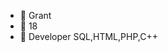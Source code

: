 - 👋 Grant
- 🌱 18
- 👀 Developer SQL,HTML,PHP,C++

<!---
Grant46/Grant46 is a ✨ special ✨ repository because its `README.md` (this file) appears on your GitHub profile.
You can click the Preview link to take a look at your changes.
--->
